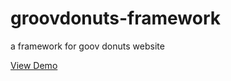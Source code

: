 # groovdonuts-framework
a framework for goov donuts website

[View Demo](https://github.com/Mfiocco/groovdonuts-framework/)
